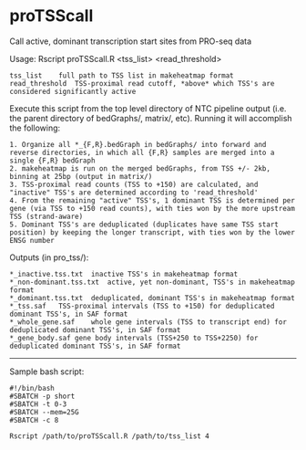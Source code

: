 # proTSScall
Call active, dominant transcription start sites from PRO-seq data

Usage: Rscript proTSScall.R <tss_list> <read_threshold>

	tss_list	full path to TSS list in makeheatmap format
	read_threshold	TSS-proximal read cutoff, *above* which TSS's are considered significantly active

Execute this script from the top level directory of NTC pipeline output (i.e. the parent directory of bedGraphs/, matrix/, etc). Running it will accomplish the following:

	1. Organize all *_{F,R}.bedGraph in bedGraphs/ into forward and reverse directories, in which all {F,R} samples are merged into a single {F,R} bedGraph
	2. makeheatmap is run on the merged bedGraphs, from TSS +/- 2kb, binning at 25bp (output in matrix/) 
	3. TSS-proximal read counts (TSS to +150) are calculated, and "inactive" TSS's are determined according to 'read_threshold'
	4. From the remaining "active" TSS's, 1 dominant TSS is determined per gene (via TSS to +150 read counts), with ties won by the more upstream TSS (strand-aware)
	5. Dominant TSS's are deduplicated (duplicates have same TSS start position) by keeping the longer transcript, with ties won by the lower ENSG number

Outputs (in pro_tss/):

	*_inactive.tss.txt	inactive TSS's in makeheatmap format
	*_non-dominant.tss.txt	active, yet non-dominant, TSS's in makeheatmap format
	*_dominant.tss.txt	deduplicated, dominant TSS's in makeheatmap format
	*_tss.saf	TSS-proximal intervals (TSS to +150) for deduplicated dominant TSS's, in SAF format
	*_whole_gene.saf	whole gene intervals (TSS to transcript end) for deduplicated dominant TSS's, in SAF format
	*_gene_body.saf	gene body intervals (TSS+250 to TSS+2250) for deduplicated dominant TSS's, in SAF format

---------------------------------	
Sample bash script:

	#!/bin/bash
	#SBATCH -p short
	#SBATCH -t 0-3
	#SBATCH --mem=25G
	#SBATCH -c 8
	
	Rscript /path/to/proTSScall.R /path/to/tss_list 4

